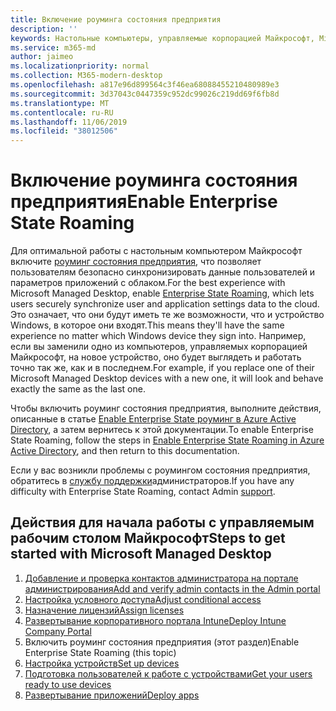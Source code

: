 ```yaml
---
title: Включение роуминга состояния предприятия
description: ''
keywords: Настольные компьютеры, управляемые корпорацией Майкрософт, Microsoft 365, служба, документация
ms.service: m365-md
author: jaimeo
ms.localizationpriority: normal
ms.collection: M365-modern-desktop
ms.openlocfilehash: a817e96d899564c3f46ea68088455210480989e3
ms.sourcegitcommit: 3d37043c0447359c952dc99026c219dd69f6fb8d
ms.translationtype: MT
ms.contentlocale: ru-RU
ms.lasthandoff: 11/06/2019
ms.locfileid: "38012506"
---
```

# <a name="enable-enterprise-state-roaming"></a><span data-ttu-id="d28bf-103">Включение роуминга состояния предприятия</span><span class="sxs-lookup"><span data-stu-id="d28bf-103">Enable Enterprise State Roaming</span></span>

<span data-ttu-id="d28bf-104">Для оптимальной работы с настольным компьютером Майкрософт включите [роуминг состояния предприятия](https://docs.microsoft.com/azure/active-directory/devices/enterprise-state-roaming-overview), что позволяет пользователям безопасно синхронизировать данные пользователей и параметров приложений с облаком.</span><span class="sxs-lookup"><span data-stu-id="d28bf-104">For the best experience with Microsoft Managed Desktop, enable [Enterprise State Roaming](https://docs.microsoft.com/azure/active-directory/devices/enterprise-state-roaming-overview), which lets users securely synchronize user and application settings data to the cloud.</span></span> <span data-ttu-id="d28bf-105">Это означает, что они будут иметь те же возможности, что и устройство Windows, в которое они входят.</span><span class="sxs-lookup"><span data-stu-id="d28bf-105">This means they'll have the same experience no matter which Windows device they sign into.</span></span> <span data-ttu-id="d28bf-106">Например, если вы заменили одно из компьютеров, управляемых корпорацией Майкрософт, на новое устройство, оно будет выглядеть и работать точно так же, как и в последнем.</span><span class="sxs-lookup"><span data-stu-id="d28bf-106">For example, if you replace one of their Microsoft Managed Desktop devices with a new one, it will look and behave exactly the same as the last one.</span></span>

<span data-ttu-id="d28bf-107">Чтобы включить роуминг состояния предприятия, выполните действия, описанные в статье [Enable Enterprise State роуминг в Azure Active Directory](https://docs.microsoft.com/azure/active-directory/devices/enterprise-state-roaming-enable), а затем вернитесь к этой документации.</span><span class="sxs-lookup"><span data-stu-id="d28bf-107">To enable Enterprise State Roaming, follow the steps in [Enable Enterprise State Roaming in Azure Active Directory](https://docs.microsoft.com/azure/active-directory/devices/enterprise-state-roaming-enable), and then return to this documentation.</span></span>

<span data-ttu-id="d28bf-108">Если у вас возникли проблемы с роумингом состояния предприятия, обратитесь в [службу поддержки](../working-with-managed-desktop/admin-support.md)администраторов.</span><span class="sxs-lookup"><span data-stu-id="d28bf-108">If you have any difficulty with Enterprise State Roaming, contact Admin [support](../working-with-managed-desktop/admin-support.md).</span></span>

## <a name="steps-to-get-started-with-microsoft-managed-desktop"></a><span data-ttu-id="d28bf-109">Действия для начала работы с управляемым рабочим столом Майкрософт</span><span class="sxs-lookup"><span data-stu-id="d28bf-109">Steps to get started with Microsoft Managed Desktop</span></span>

1. [<span data-ttu-id="d28bf-110">Добавление и проверка контактов администратора на портале администрирования</span><span class="sxs-lookup"><span data-stu-id="d28bf-110">Add and verify admin contacts in the Admin portal</span></span>](add-admin-contacts.md)
2. [<span data-ttu-id="d28bf-111">Настройка условного доступа</span><span class="sxs-lookup"><span data-stu-id="d28bf-111">Adjust conditional access</span></span>](conditional-access.md)
3. [<span data-ttu-id="d28bf-112">Назначение лицензий</span><span class="sxs-lookup"><span data-stu-id="d28bf-112">Assign licenses</span></span>](assign-licenses.md)
4. [<span data-ttu-id="d28bf-113">Развертывание корпоративного портала Intune</span><span class="sxs-lookup"><span data-stu-id="d28bf-113">Deploy Intune Company Portal</span></span>](company-portal.md)
5. <span data-ttu-id="d28bf-114">Включить роуминг состояния предприятия (этот раздел)</span><span class="sxs-lookup"><span data-stu-id="d28bf-114">Enable Enterprise State Roaming (this topic)</span></span>
6. [<span data-ttu-id="d28bf-115">Настройка устройств</span><span class="sxs-lookup"><span data-stu-id="d28bf-115">Set up devices</span></span>](set-up-devices.md)
7. [<span data-ttu-id="d28bf-116">Подготовка пользователей к работе с устройствами</span><span class="sxs-lookup"><span data-stu-id="d28bf-116">Get your users ready to use devices</span></span>](get-started-devices.md)
8. [<span data-ttu-id="d28bf-117">Развертывание приложений</span><span class="sxs-lookup"><span data-stu-id="d28bf-117">Deploy apps</span></span>](deploy-apps.md)

